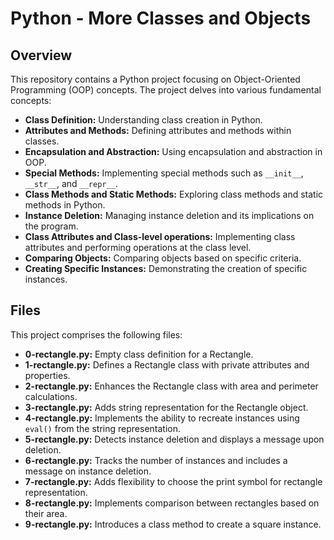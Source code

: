 # Python - More Classes and Objects

## Overview

This repository contains a Python project focusing on Object-Oriented Programming (OOP) concepts. The project delves into various fundamental concepts:

- **Class Definition:** Understanding class creation in Python.
- **Attributes and Methods:** Defining attributes and methods within classes.
- **Encapsulation and Abstraction:** Using encapsulation and abstraction in OOP.
- **Special Methods:** Implementing special methods such as `__init__`, `__str__`, and `__repr__`.
- **Class Methods and Static Methods:** Exploring class methods and static methods in Python.
- **Instance Deletion:** Managing instance deletion and its implications on the program.
- **Class Attributes and Class-level operations:** Implementing class attributes and performing operations at the class level.
- **Comparing Objects:** Comparing objects based on specific criteria.
- **Creating Specific Instances:** Demonstrating the creation of specific instances.

## Files

This project comprises the following files:

- **0-rectangle.py:** Empty class definition for a Rectangle.
- **1-rectangle.py:** Defines a Rectangle class with private attributes and properties.
- **2-rectangle.py:** Enhances the Rectangle class with area and perimeter calculations.
- **3-rectangle.py:** Adds string representation for the Rectangle object.
- **4-rectangle.py:** Implements the ability to recreate instances using `eval()` from the string representation.
- **5-rectangle.py:** Detects instance deletion and displays a message upon deletion.
- **6-rectangle.py:** Tracks the number of instances and includes a message on instance deletion.
- **7-rectangle.py:** Adds flexibility to choose the print symbol for rectangle representation.
- **8-rectangle.py:** Implements comparison between rectangles based on their area.
- **9-rectangle.py:** Introduces a class method to create a square instance.
